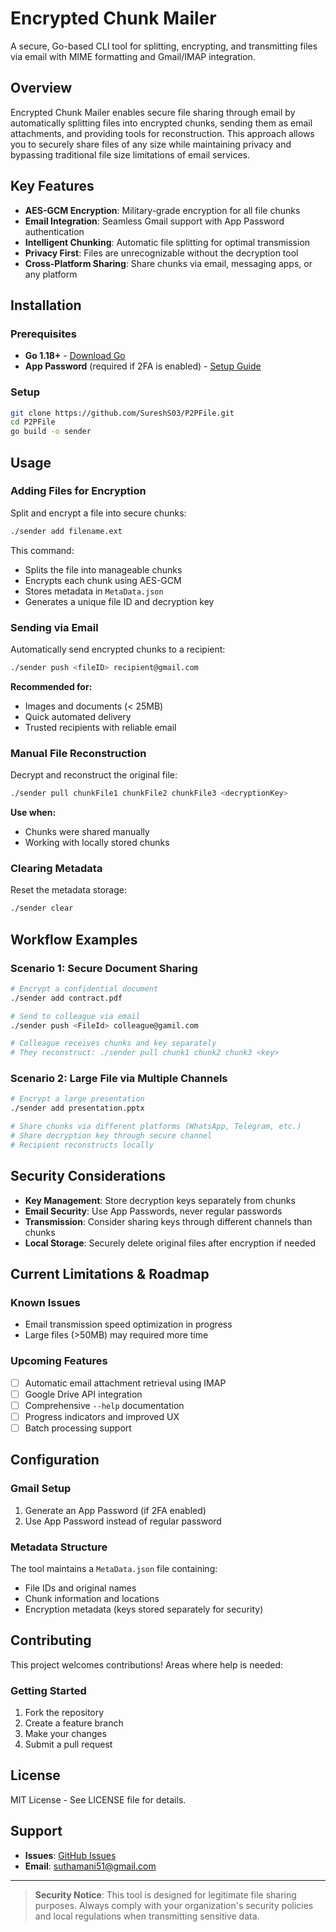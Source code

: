 # Encrypted Chunk Mailer

A secure, Go-based CLI tool for splitting, encrypting, and transmitting files via email with MIME formatting and Gmail/IMAP integration.

## Overview

Encrypted Chunk Mailer enables secure file sharing through email by automatically splitting files into encrypted chunks, sending them as email attachments, and providing tools for reconstruction. This approach allows you to securely share files of any size while maintaining privacy and bypassing traditional file size limitations of email services.

## Key Features

- **AES-GCM Encryption**: Military-grade encryption for all file chunks
- **Email Integration**: Seamless Gmail support with App Password authentication
- **Intelligent Chunking**: Automatic file splitting for optimal transmission
- **Privacy First**: Files are unrecognizable without the decryption tool
- **Cross-Platform Sharing**: Share chunks via email, messaging apps, or any platform

## Installation

### Prerequisites

- **Go 1.18+** - [Download Go](https://golang.org/dl/)
- **App Password** (required if 2FA is enabled) - [Setup Guide](https://support.google.com/accounts/answer/185833?hl=en)

### Setup

```bash
git clone https://github.com/SureshS03/P2PFile.git
cd P2PFile
go build -o sender
```

## Usage

### Adding Files for Encryption

Split and encrypt a file into secure chunks:

```bash
./sender add filename.ext
```

This command:
- Splits the file into manageable chunks
- Encrypts each chunk using AES-GCM
- Stores metadata in `MetaData.json`
- Generates a unique file ID and decryption key

### Sending via Email

Automatically send encrypted chunks to a recipient:

```bash
./sender push <fileID> recipient@gmail.com
```

**Recommended for:**
- Images and documents (< 25MB)
- Quick automated delivery
- Trusted recipients with reliable email

### Manual File Reconstruction

Decrypt and reconstruct the original file:

```bash
./sender pull chunkFile1 chunkFile2 chunkFile3 <decryptionKey>
```

**Use when:**
- Chunks were shared manually
- Working with locally stored chunks

### Clearing Metadata

Reset the metadata storage:

```bash
./sender clear
```

## Workflow Examples

### Scenario 1: Secure Document Sharing
```bash
# Encrypt a confidential document
./sender add contract.pdf

# Send to colleague via email
./sender push <FileId> colleague@gamil.com

# Colleague receives chunks and key separately
# They reconstruct: ./sender pull chunk1 chunk2 chunk3 <key>
```

### Scenario 2: Large File via Multiple Channels
```bash
# Encrypt a large presentation
./sender add presentation.pptx

# Share chunks via different platforms (WhatsApp, Telegram, etc.)
# Share decryption key through secure channel
# Recipient reconstructs locally
```

## Security Considerations

- **Key Management**: Store decryption keys separately from chunks
- **Email Security**: Use App Passwords, never regular passwords
- **Transmission**: Consider sharing keys through different channels than chunks
- **Local Storage**: Securely delete original files after encryption if needed

## Current Limitations & Roadmap

### Known Issues
- Email transmission speed optimization in progress
- Large files (>50MB) may required more time

### Upcoming Features
- [ ] Automatic email attachment retrieval using IMAP
- [ ] Google Drive API integration
- [ ] Comprehensive `--help` documentation
- [ ] Progress indicators and improved UX
- [ ] Batch processing support

## Configuration

### Gmail Setup
1. Generate an App Password (if 2FA enabled)
2. Use App Password instead of regular password

### Metadata Structure
The tool maintains a `MetaData.json` file containing:
- File IDs and original names
- Chunk information and locations
- Encryption metadata (keys stored separately for security)

## Contributing

This project welcomes contributions! Areas where help is needed:

### Getting Started
1. Fork the repository
2. Create a feature branch
3. Make your changes
4. Submit a pull request

## License

MIT License - See LICENSE file for details.

## Support

- **Issues**: [GitHub Issues](https://github.com/SureshS03/P2PFile/issues)
- **Email**: suthamani51@gmail.com

---

> **Security Notice**: This tool is designed for legitimate file sharing purposes. Always comply with your organization's security policies and local regulations when transmitting sensitive data.
